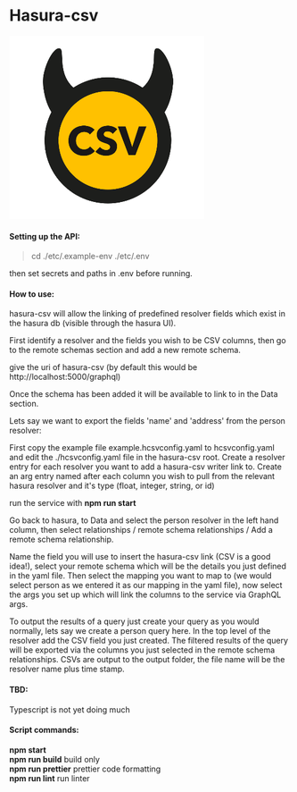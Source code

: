 # Hasura-csv
![Screenshot](screenshot.png)

#### Setting up the API:

>cd ./etc/.example-env ./etc/.env   

then set secrets and paths in .env before running.   

#### How to use:
hasura-csv will allow the linking of predefined resolver fields which exist in the hasura db (visible through the hasura UI).

First identify a resolver and the fields you wish to be CSV columns, then go to the remote schemas section and add a new remote schema.

give the uri of hasura-csv (by default this would be http://localhost:5000/graphql)

Once the schema has been added it will be available to link to in the Data section.

Lets say we want to export the fields 'name' and 'address' from the person resolver:

First copy the example file example.hcsvconfig.yaml to hcsvconfig.yaml and edit the ./hcsvconfig.yaml file in the hasura-csv root. Create a resolver entry for each resolver you want to add a hasura-csv writer link to. Create an arg entry named after each column you wish to pull from the relevant hasura resolver and it's type (float, integer, string, or id)

run the service with **npm run start**

Go back to hasura, to Data and select the person resolver in the left hand column, then select relationships / remote schema relationships / Add a remote schema relationship. 

Name the field you will use to insert the hasura-csv link (CSV is a good idea!), select your remote schema which will be the details you just defined in the yaml file. Then select the mapping you want to map to (we would select person as we entered it as our mapping in the yaml file), now select the args you set up which will link the columns to the service via GraphQL args.

To output the results of a query just create your query as you would normally, lets say we create a person query here. In the top level of the resolver add the CSV field you just created. The filtered results of the query will be exported via the columns you just selected in the remote schema relationships.
CSVs are output to the output folder, the file name will be the resolver name plus time stamp.

#### TBD:
Typescript is not yet doing much

#### Script commands:

**npm start**   
**npm run build** build only   
**npm run prettier** prettier code formatting   
**npm run lint** run linter   
